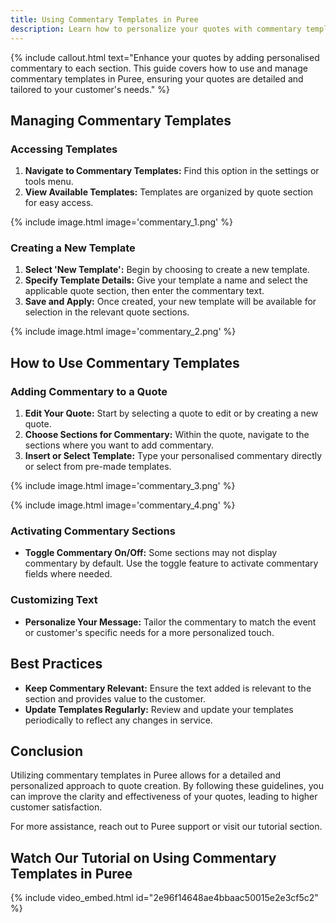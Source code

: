 ```yaml
---
title: Using Commentary Templates in Puree
description: Learn how to personalize your quotes with commentary templates, allowing for detailed and customised communication in each section of your quotes.
---
```


{% include callout.html text="Enhance your quotes by adding personalised commentary to each section. This guide covers how to use and manage commentary templates in Puree, ensuring your quotes are detailed and tailored to your customer's needs." %}

## Managing Commentary Templates

### Accessing Templates

1. **Navigate to Commentary Templates:** Find this option in the settings or tools menu.
2. **View Available Templates:** Templates are organized by quote section for easy access.

{% include image.html image='commentary_1.png' %}

### Creating a New Template

1. **Select 'New Template':** Begin by choosing to create a new template.
2. **Specify Template Details:** Give your template a name and select the applicable quote section, then enter the commentary text.
3. **Save and Apply:** Once created, your new template will be available for selection in the relevant quote sections.

{% include image.html image='commentary_2.png' %}

## How to Use Commentary Templates

### Adding Commentary to a Quote

1. **Edit Your Quote:** Start by selecting a quote to edit or by creating a new quote.
2. **Choose Sections for Commentary:** Within the quote, navigate to the sections where you want to add commentary.
3. **Insert or Select Template:** Type your personalised commentary directly or select from pre-made templates.

{% include image.html image='commentary_3.png' %}

{% include image.html image='commentary_4.png' %}

### Activating Commentary Sections

- **Toggle Commentary On/Off:** Some sections may not display commentary by default. Use the toggle feature to activate commentary fields where needed.

### Customizing Text

- **Personalize Your Message:** Tailor the commentary to match the event or customer's specific needs for a more personalized touch.

## Best Practices

- **Keep Commentary Relevant:** Ensure the text added is relevant to the section and provides value to the customer.
- **Update Templates Regularly:** Review and update your templates periodically to reflect any changes in service.

## Conclusion

Utilizing commentary templates in Puree allows for a detailed and personalized approach to quote creation. By following these guidelines, you can improve the clarity and effectiveness of your quotes, leading to higher customer satisfaction.

For more assistance, reach out to Puree support or visit our tutorial section.

## Watch Our Tutorial on Using Commentary Templates in Puree
<!-- Loom Video Below -->

{% include video_embed.html id="2e96f14648ae4bbaac50015e2e3cf5c2" %}
